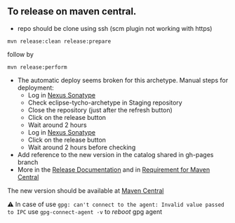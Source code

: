 To release on maven central.
----------------------------

- repo should be clone using ssh (scm plugin not working with https)
```  
mvn release:clean release:prepare 
```  
follow by
```  
mvn release:perform
```  

 - The automatic deploy seems broken for this archetype. Manual steps for deployment:
   - Log in [Nexus Sonatype](https://oss.sonatype.org/) 
   - Check eclipse-tycho-archetype in Staging repository
   - Close the repository (just after the refresh button)
   - Click on the release button
   - Wait around 2 hours
   - Log in [Nexus Sonatype](https://oss.sonatype.org/)    
   - Click on the release button   
   - Wait around 2 hours before checking
  - Add reference to the new version in the catalog shared in gh-pages branch 
  - More in the [Release Documentation](http://central.sonatype.org/pages/releasing-the-deployment.html) and in [Requirement for Maven Central](http://central.sonatype.org/pages/requirements.html)
 
The new version should be available at [Maven Central](https://search.maven.org/#search%7Cga%7C1%7Ca%3A%22eclipse-tycho-archetype%22)

⚠️ In case of use ``` gpg: can't connect to the agent: Invalid value passed to IPC ``` use ```gpg-connect-agent -v``` to _reboot_ gpg agent
